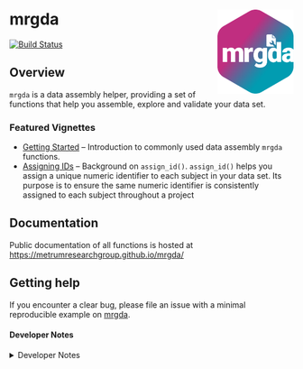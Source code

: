 
<!-- README.md is generated from README.Rmd. Please edit that file -->

# mrgda <a href='https:/metrumresearchgroup.github.io/mrgda'><img src='man/figures/logo.png' align="right" width="135px"/></a>

<!-- badges: start -->

[![Build
Status](https://github.com/metrumresearchgroup/mrgda/actions/workflows/main.yaml/badge.svg)](https://github.com/metrumresearchgroup/mrgda/actions/workflows/main.yaml)
<!-- badges: end -->

## Overview

`mrgda` is a data assembly helper, providing a set of functions that
help you assemble, explore and validate your data set.

### Featured Vignettes

-   [Getting
    Started](https://metrumresearchgroup.github.io/mrgda/articles/getting-started.html)
    – Introduction to commonly used data assembly `mrgda` functions.
-   [Assigning
    IDs](https://metrumresearchgroup.github.io/mrgda/articles/assigning-id.html)
    – Background on `assign_id()`. `assign_id()` helps you assign a
    unique numeric identifier to each subject in your data set. Its
    purpose is to ensure the same numeric identifier is consistently
    assigned to each subject throughout a project

## Documentation

Public documentation of all functions is hosted at
<https://metrumresearchgroup.github.io/mrgda/>

## Getting help

If you encounter a clear bug, please file an issue with a minimal
reproducible example on
[mrgda](https://github.com/metrumresearchgroup/mrgda/issues).

#### Developer Notes

<details closed>
<summary>
Developer Notes
</summary>

`mrgda` uses [pkgr](https://github.com/metrumresearchgroup/pkgr) to
manage development dependencies and
[renv](https://rstudio.github.io/renv/) to provide isolation. To
replicate this environment,

1.  clone the repo

2.  install [pkgr](https://github.com/metrumresearchgroup/pkgr)

3.  open package in an R session and run `renv::init(bare = TRUE)`

    -   install `renv` \> 0.8.3-4 into default `.libPaths()` prior to
        this step if not already installed

4.  run `pkgr install` in terminal within package directory

5.  restart session

Then, launch R with the repo as the working directory (open the project
in RStudio). `renv` will activate and find the project library.

</details>
